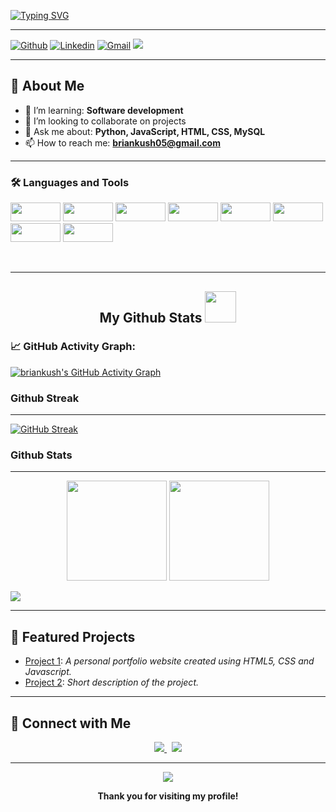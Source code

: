 [![Typing SVG](https://readme-typing-svg.demolab.com?font=Fira+Code&size=28&pause=1200&color=1F8ACB&center=true&vCenter=true&multiline=true&width=1000&lines=Hi+there%2C+I'm+Brian+Kuria!+%F0%9F%91%8B;Welcome+to+my+GitHub+profile!;Developer+%7C+Open+Source+Enthusiast+%7C+Lifelong+Learner)](https://git.io/typing-svg)

---

[![Github](https://img.shields.io/badge/-Github-000?style=flat&logo=Github&logoColor=white)](https://github.com/briankush)
[![Linkedin](https://img.shields.io/badge/-LinkedIn-blue?style=flat&logo=Linkedin&logoColor=white)](https://www.linkedin.com/in/brian-mwangi-a493a12a2/)
[![Gmail](https://img.shields.io/badge/-Gmail-D14836?style=flat&logo=Gmail&logoColor=white)](mailto:briankush05@gmail.com)
[![](https://visitcount.itsvg.in/api?id=briankush&label=Profile%20Views&color=6&icon=0&pretty=false)](https://visitcount.itsvg.in)

---

## 🚀 About Me

- 🌱 I’m learning: <b>Software development</b>
- 👯 I’m looking to collaborate on projects
- 💬 Ask me about: <b>Python, JavaScript, HTML, CSS, MySQL</b>
- 📫 How to reach me: <b>briankush05@gmail.com</b>

---

### 🛠️ Languages and Tools

<p align="left">
    <img src="https://img.shields.io/badge/-Python-black?style=flat-square&logo=python" width="80" height="30"/>
    <img src="https://img.shields.io/badge/-JavaScript-black?style=flat-square&logo=javascript" width="80" height="30"/>
    <img src="https://img.shields.io/badge/-HTML5-black?style=flat-square&logo=html5&logoColor=white" width="80" height="30"/>
    <img src="https://img.shields.io/badge/-CSS3-black?style=flat-square&logo=css3&logoColor=white" width="80" height="30"/>
    <img src="https://img.shields.io/badge/-MySQL-black?style=flat-square&logo=mysql" width="80" height="30"/>
    <img src="https://img.shields.io/badge/-Git-black?style=flat-square&logo=git" width="80" height="30"/>
    <img src="https://img.shields.io/badge/-GitHub-black?style=flat-square&logo=GitHub" width="80" height="30"/>
    <img src="https://img.shields.io/badge/-Visual Studio Code-black?style=flat-square&logo=Visual-Studio-Code" width="80" height="30"/>
</p>
<br />

---

<h2 align="center">
  My Github Stats <img src="https://media.giphy.com/media/VgCDAzcKvsR6OM0uWg/giphy.gif" width="50">
</h2>

### 📈 GitHub Activity Graph:
[![briankush's GitHub Activity Graph](https://github-readme-activity-graph.vercel.app/graph?username=briankush)](https://github.com/briankush)

### Github Streak
----------------------------------------------------------------------------------------------------------------------------
[![GitHub Streak](https://github-readme-streak-stats.herokuapp.com?user=briankush&theme=radical&hide_border=true)](https://git.io/streak-stats)

### Github Stats
----------------------------------------------------------------------------------------------------------------------------
<p align="center">
  <img src="https://github-readme-stats.vercel.app/api?username=briankush&show_icons=true&theme=radical&hide_border=true" height="160"/>
  <img src="https://github-readme-stats.vercel.app/api/top-langs/?username=briankush&layout=compact&hide_border=true&theme=radical" height="160"/>
</p>

<!--   profile-green-animate -->
![](./profile-3d-contrib/profile-green-animate.svg)

---

## 📂 Featured Projects

- [Project 1](https://github.com/briankush/Brian-Kuria.tech.git): _A personal portfolio website created using HTML5, CSS and Javascript._
- [Project 2](https://github.com/briankush/project2): _Short description of the project._
<!-- Add more projects as needed -->

---

## 🤝 Connect with Me

<p align="center">
  <a href="https://www.linkedin.com/in/brian-mwangi-a493a12a2/">
    <img src="https://img.shields.io/badge/LinkedIn-0077B5?style=for-the-badge&logo=linkedin&logoColor=white"/>
  </a>
  &nbsp;
  <a href="mailto:briankush05@gmail.com">
    <img src="https://img.shields.io/badge/Gmail-D14836?style=for-the-badge&logo=gmail&logoColor=white"/>
  </a>
  <!-- Add additional contact/social links here -->
</p>

---

<p align="center">
  <img src="https://capsule-render.vercel.app/api?type=waving&color=gradient&height=100&section=footer"/>
</p>

<p align="center"><b>Thank you for visiting my profile!</b></p>
